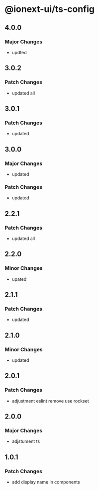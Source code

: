 # @ionext-ui/ts-config

## 4.0.0

### Major Changes

- updted

## 3.0.2

### Patch Changes

- updated all

## 3.0.1

### Patch Changes

- updated

## 3.0.0

### Major Changes

- updated

### Patch Changes

- updated

## 2.2.1

### Patch Changes

- updated all

## 2.2.0

### Minor Changes

- upated

## 2.1.1

### Patch Changes

- updated

## 2.1.0

### Minor Changes

- updated

## 2.0.1

### Patch Changes

- adjustment eslint remove use rockset

## 2.0.0

### Major Changes

- adjstument ts

## 1.0.1

### Patch Changes

- add display name in components
